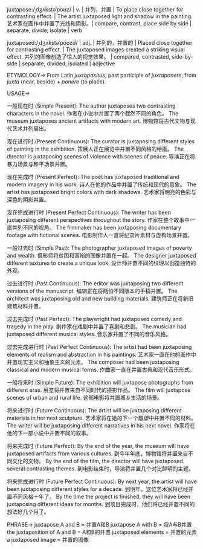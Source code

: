 juxtapose:/ˌdʒʌkstəˈpoʊz/ | v. | 并列，并置 | To place close together for contrasting effect. |  The artist juxtaposed light and shadow in the painting. 艺术家在画作中并置了光线和阴影。|  compare, contrast, place side by side | separate, divide, isolate | verb

juxtaposed:/ˌdʒʌkstəˈpoʊzd/ | adj. | 并列的，并置的 | Placed close together for contrasting effect. | The juxtaposed images created a striking visual effect. 并列的图像创造了惊人的视觉效果。 |  compared, contrasted, side-by-side | separate, divided, isolated | adjective


ETYMOLOGY->
From Latin *juxtapositus*, past participle of *juxtaponere*, from *juxta* (near, beside) + *ponere* (to place).


USAGE->

一般现在时 (Simple Present):
The author juxtaposes two contrasting characters in the novel.  作者在小说中并置了两个截然不同的角色。
The museum juxtaposes ancient artifacts with modern art.  博物馆将古代文物与现代艺术并列展出。

现在进行时 (Present Continuous):
The curator is juxtaposing different styles of painting in the exhibition.  策展人正在展览中并置不同风格的绘画。
The director is juxtaposing scenes of violence with scenes of peace. 导演正在将暴力场景与和平场景并置。

现在完成时 (Present Perfect):
The poet has juxtaposed traditional and modern imagery in his work. 诗人在他的作品中并置了传统和现代的意象。
The artist has juxtaposed bright colors with dark shadows. 艺术家将明亮的色彩与深色的阴影并置。

现在完成进行时 (Present Perfect Continuous):
The writer has been juxtaposing different perspectives throughout the story.  作家在整个故事中一直并列不同的视角。
The filmmaker has been juxtaposing documentary footage with fictional scenes.  电影制作人一直将纪录片素材与虚构场景并置。

一般过去时 (Simple Past):
The photographer juxtaposed images of poverty and wealth.  摄影师将贫困和富裕的图像并置在一起。
The designer juxtaposed different textures to create a unique look.  设计师并置不同的纹理以创造独特的外观。

过去进行时 (Past Continuous):
The editor was juxtaposing two different versions of the manuscript.  编辑正在将两份不同版本的手稿并置。
The architect was juxtaposing old and new building materials.  建筑师正在将新旧建筑材料并置。

过去完成时 (Past Perfect):
The playwright had juxtaposed comedy and tragedy in the play.  剧作家在戏剧中并置了喜剧和悲剧。
The musician had juxtaposed different musical styles. 音乐家并置了不同的音乐风格。

过去完成进行时 (Past Perfect Continuous):
The artist had been juxtaposing elements of realism and abstraction in his paintings.  艺术家一直在他的画作中并置现实主义和抽象主义的元素。
The composer had been juxtaposing classical and modern musical forms. 作曲家一直在并置古典和现代音乐形式。

一般将来时 (Simple Future):
The exhibition will juxtapose photographs from different eras.  展览将并置来自不同时代的摄影作品。
The film will juxtapose scenes of urban and rural life.  这部电影将并置城乡生活的场景。

将来进行时 (Future Continuous):
The artist will be juxtaposing different materials in her next sculpture. 艺术家将在她的下一个雕塑中并置不同的材料。
The writer will be juxtaposing different narratives in his next novel. 作家将在他的下一部小说中并置不同的叙事。

将来完成时 (Future Perfect):
By the end of the year, the museum will have juxtaposed artifacts from various cultures.  到今年年底，博物馆将并置来自不同文化的文物。
By the end of the film, the director will have juxtaposed several contrasting themes. 到电影结束时，导演将并置几个对比鲜明的主题。

将来完成进行时 (Future Perfect Continuous):
By next year, the artist will have been juxtaposing different styles for a decade.  到明年，这位艺术家将已经并置不同风格十年了。
By the time the project is finished, they will have been juxtaposing different ideas for months. 到项目完成时，他们将已经并置不同的想法好几个月了。



PHRASE->
juxtapose A and B = 并置A和B
juxtapose A with B = 将A与B并置
the juxtaposition of A and B = A和B的并置
juxtaposed elements = 并置的元素
a juxtaposed image = 并置的图像
